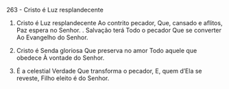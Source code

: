 263 - Cristo é Luz resplandecente

1. Cristo é Luz resplandecente
   Ao contrito pecador,
   Que, cansado e aflitos,
   Paz espera no Senhor.
.
   Salvação terá
   Todo o pecador
   Que se converter
   Ao Evangelho do Senhor.

2. Cristo é Senda gloriosa
   Que preserva no amor
   Todo aquele que obedece
   À vontade do Senhor.

3. É a celestial Verdade
   Que transforma o pecador,
   E, quem d’Ela se reveste,
   Filho eleito é do Senhor.
